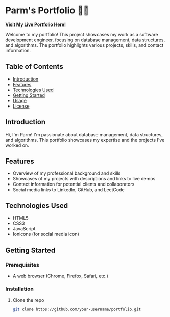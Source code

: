 # Parm's Portfolio 🧑‍💻

**[Visit My Live Portfolio Here!](https://parms-portfolio.netlify.app/)**


Welcome to my portfolio! This project showcases my work as a software development engineer, focusing on database management, data structures, and algorithms. The portfolio highlights various projects, skills, and contact information.

## Table of Contents

- [Introduction](#introduction)
- [Features](#features)
- [Technologies Used](#technologies-used)
- [Getting Started](#getting-started)
- [Usage](#usage)
- [License](#license)

## Introduction

Hi, I'm Parm! I'm passionate about database management, data structures, and algorithms. This portfolio showcases my expertise and the projects I've worked on.

## Features

- Overview of my professional background and skills
- Showcases of my projects with descriptions and links to live demos
- Contact information for potential clients and collaborators
- Social media links to LinkedIn, GitHub, and LeetCode

## Technologies Used

- HTML5
- CSS3
- JavaScript
- Ionicons (for social media icon)

## Getting Started

### Prerequisites

- A web browser (Chrome, Firefox, Safari, etc.)

### Installation

1. Clone the repo
   ```sh
   git clone https://github.com/your-username/portfolio.git


